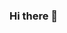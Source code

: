 ### Hi there 👋

<!--
**KiTeeCoin/KiTeeCoin** is a ✨ _special_ ✨ repository because its `README.md` (this file) appears on your GitHub profile.

KiTeeCoin is a community-driven cryptocurrency that was inspired by the founders love for animals, especially those in a rescue or near euthanasia. The KiTeeCoin software
allows anyone to operate a node in the KiTeeCoin blockchain networks and uses the Scrypt hashing method for Proof of Work. It is adapted from Bitcoin Core and other 
cryptocurrencies.

For information about the default fees used on the KiTeeCoin network, please refer to the fee recommendation.

Website: www.KiTeeCoin.com

USAGE:  

To start your journey with KiTeeCoin Core, see the installation guide and the getting started tutorial.

The JSON-RPC API provided by KiTeeCoin Core is self-documenting and can be browsed with KiTeeCoin-cli help, while detailed information for each command can be viewed with KiTeeCoin-cli help <command>. Alternatively, see the Bitcoin Core documentation - which implement a similar protocol - to get a browsable version.

Such ports
KiTeeCoin Core by default uses port 22556 for peer-to-peer communication that is needed to synchronize the "mainnet" blockchain and stay informed of new transactions and blocks. Additionally, a JSONRPC port can be opened, which defaults to port 22555 for mainnet nodes. It is strongly recommended to not expose RPC ports to the public internet.

Function  | mainnet | testnet |regtest|
P2P         22556     44556     18444
RPC         22555     44555     18332

Ongoing Development - Our Moon Plan
KiTeeCoin Core is an open source and community driven software. The development process is open and publicly visible; anyone can see, discuss and work on the software.

Main development resources:

Github Projects is used to follow planned and in-progress work for upcoming releases.
Github Discussion is used to discuss features, planned and unplanned, related to both the development of the KiTeeCoin Core software, the underlying protocols and the KITEE asset.

KiTeeCoin subreddit

Version strategy
Version numbers are following major.minor.patch semantics.

Branches
There are 3 types of branches in this repository:

Master: Stable, contains the latest version of the latest major.minor release.
Maintenance: Stable, contains the latest version of previous releases, which are still under active maintenance. Format: <version>-maint
Development: Unstable, contains new code for planned releases. Format: <version>-dev

Master and maintenance branches are exclusively mutable by release. Planned releases will always have a development branch and pull requests should be submitted against those. Maintenance branches are there for bug fixes only, please submit new features against the development branch with the highest version.

Contributing
If you find a bug or experience issues with this software, please report it using the issue system.

Please see the contribution guide to see how you can participate in the development of KiTeeCoin Core. There are often topics seeking help where your contributions will have high impact and get very appreciation.

Communities

You can join the communities on different social media. To see what's going on, meet people & discuss, find the lastest meme, learn about KiTeeCoin, give or ask for help, to share your project.

Here are some places to visit:

KiTeeCoin subreddit
KiTeeCoinEDU subreddit
Discord
KiTeeCoin Twitter

Very Much Frequently Asked Questions ❓
Do you have a question regarding KiTeeCoin? An answer is perhaps already in the FAQ or the Q&A section of the discussion board!

License - Much license

KiTeeCoin Core is released under the terms of the MIT license available to all. See COPYING for more information or see opensource.org






Dogecoindev subreddit
